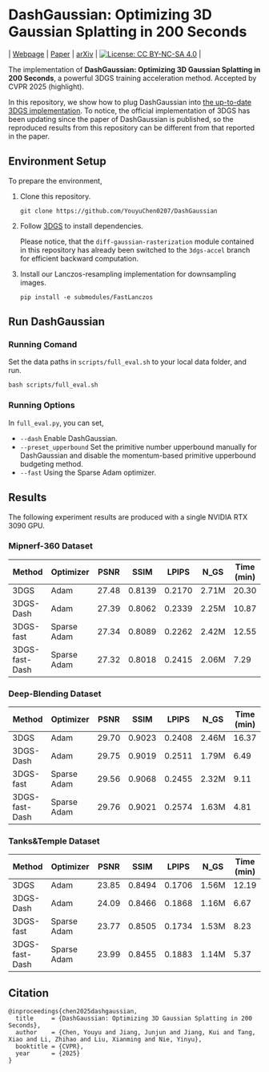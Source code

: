 # DashGaussian: Optimizing 3D Gaussian Splatting in 200 Seconds
| [Webpage](https://dashgaussian.github.io/) | [Paper](https://arxiv.org/pdf/2503.18402) | [arXiv](https://arxiv.org/abs/2503.18402) | [![License: CC BY-NC-SA 4.0](https://img.shields.io/badge/License-CC_BY--NC--SA_4.0-lightgrey.svg)](https://creativecommons.org/licenses/by-nc-sa/4.0/) |

The implementation of **DashGaussian: Optimizing 3D Gaussian Splatting in 200 Seconds**, a powerful 3DGS training acceleration method. Accepted by CVPR 2025 (highlight).

In this repository, we show how to plug DashGaussian into [the up-to-date 3DGS implementation](https://github.com/graphdeco-inria/gaussian-splatting). 
To notice, the official implementation of 3DGS has been updating since the paper of DashGaussian is published, so the reproduced results from this repository can be different from that reported in the paper.

## Environment Setup
To prepare the environment, 

1. Clone this repository. 
	```
	git clone https://github.com/YouyuChen0207/DashGaussian
	```
2. Follow [3DGS](https://github.com/graphdeco-inria/gaussian-splatting) to install dependencies. 

	Please notice, that the ```diff-gaussian-rasterization``` module contained in this repository has already been switched to the ```3dgs-accel``` branch for efficient backward computation.
3. Install our Lanczos-resampling implementation for downsampling images. 
	```
	pip install -e submodules/FastLanczos
	```

## Run DashGaussian

### Running Comand
Set the data paths in ```scripts/full_eval.sh``` to your local data folder, and run.
```
bash scripts/full_eval.sh
```

### Running Options
In ```full_eval.py```, you can set, 
* ```--dash``` Enable DashGaussian.
* ```--preset_upperbound``` Set the primitive number upperbound manually for DashGaussian and disable the momentum-based primitive upperbound budgeting method. 
* ```--fast``` Using the Sparse Adam optimizer. 

## Results
The following experiment results are produced with a single NVIDIA RTX 3090 GPU.
### Mipnerf-360 Dataset
|  Method | Optimizer | PSNR | SSIM | LPIPS | N_GS | Time (min) |
|-----|-----|-----|-----|-----|-----|-----|
| 3DGS | Adam | 27.48 | 0.8139 | 0.2170 | 2.71M | 20.30 |
| 3DGS-Dash | Adam | 27.39 | 0.8062 | 0.2339 | 2.25M | 10.87 | 
| 3DGS-fast | Sparse Adam | 27.34 | 0.8089 | 0.2262 | 2.42M | 12.55 | 
3DGS-fast-Dash | Sparse Adam | 27.32 | 0.8018 | 0.2415 | 2.06M | 7.29

### Deep-Blending Dataset
|  Method | Optimizer | PSNR | SSIM | LPIPS | N_GS | Time (min) |
|-----|-----|-----|-----|-----|-----|-----|
| 3DGS | Adam | 29.70 | 0.9023 | 0.2408 | 2.46M | 16.37 |
| 3DGS-Dash | Adam | 29.75 | 0.9019 | 0.2511 | 1.79M | 6.49 | 
| 3DGS-fast | Sparse Adam | 29.56 | 0.9068 | 0.2455 | 2.32M | 9.11 | 
3DGS-fast-Dash | Sparse Adam | 29.76 | 0.9021 | 0.2574 | 1.63M | 4.81

### Tanks&Temple Dataset
|  Method | Optimizer | PSNR | SSIM | LPIPS | N_GS | Time (min) |
|-----|-----|-----|-----|-----|-----|-----|
| 3DGS | Adam | 23.85 | 0.8494 | 0.1706 | 1.56M | 12.19 |
| 3DGS-Dash | Adam | 24.09 | 0.8466 | 0.1868 | 1.16M | 6.67 | 
| 3DGS-fast | Sparse Adam | 23.77 | 0.8505 | 0.1734 | 1.53M | 8.23 | 
3DGS-fast-Dash | Sparse Adam | 23.99 | 0.8455 | 0.1883 | 1.14M | 5.37

## Citation
```
@inproceedings{chen2025dashgaussian,
  title     = {DashGaussian: Optimizing 3D Gaussian Splatting in 200 Seconds},
  author    = {Chen, Youyu and Jiang, Junjun and Jiang, Kui and Tang, Xiao and Li, Zhihao and Liu, Xianming and Nie, Yinyu},
  booktitle = {CVPR},
  year      = {2025}
}
```
